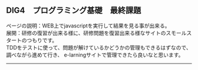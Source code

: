 ## DIG4　プログラミング基礎　最終課題

ページの説明：WEB上でjavascriptを実行して結果を見る事が出来る。  
展開：研修の復習が出来る様に、研修問題を復習出来る様なサイトのスモールスタートのつもりです。  
TDDをテストに使って、問題が解けているかどうかの管理もできるはずなので、調べながら進めて行き、  e-larningサイトで管理できたら良いなと思います。  
***
